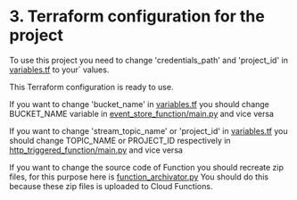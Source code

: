 # 3. Terraform configuration for the project

To use this project you need to change 'credentials_path' and 'project_id' in [variables.tf](https://github.com/Vadymor/cloud_computing/blob/d335c9a4033aa0d16d5d3b4c880864799bd24f32/Task3/variables.tf)
to your` values.

This Terraform configuration is ready to use.

If you want to change 'bucket_name' in  [variables.tf](https://github.com/Vadymor/cloud_computing/blob/d335c9a4033aa0d16d5d3b4c880864799bd24f32/Task3/variables.tf)
you should change BUCKET_NAME variable in [event_store_function/main.py](https://github.com/Vadymor/cloud_computing/blob/d335c9a4033aa0d16d5d3b4c880864799bd24f32/Task3/event_store_function/main.py)
and vice versa

If you want to change 'stream_topic_name' or 'project_id' in [variables.tf](https://github.com/Vadymor/cloud_computing/blob/d335c9a4033aa0d16d5d3b4c880864799bd24f32/Task3/variables.tf)
you should change TOPIC_NAME or PROJECT_ID respectively in [http_triggered_function/main.py](https://github.com/Vadymor/cloud_computing/blob/d335c9a4033aa0d16d5d3b4c880864799bd24f32/Task3/http_triggered_function/main.py)
and vice versa

If you want to change the source code of Function you should recreate zip files, for this purpose here is [function_archivator.py](https://github.com/Vadymor/cloud_computing/blob/d335c9a4033aa0d16d5d3b4c880864799bd24f32/Task3/function_archivator.py)
You should do this because these zip files is uploaded to Cloud Functions.
